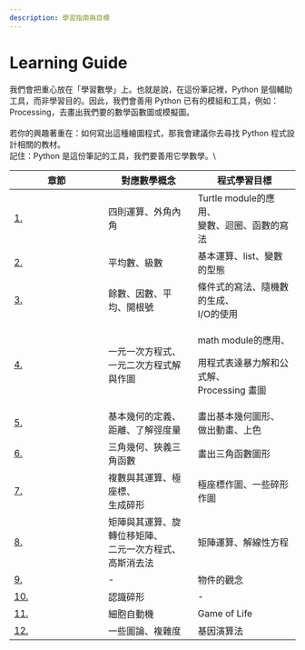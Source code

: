 ```yaml
---
description: 學習指南與目標
---
```


# Learning Guide

我們會把重心放在「學習數學」上。也就是說，在這份筆記裡，Python 是個輔助工具，而非學習目的。因此，我們會善用 Python 已有的模組和工具，例如：Processing，去畫出我們要的數學函數圖或模擬圖。\
\
若你的興趣著重在：如何寫出這種繪圖程式，那我會建議你去尋找 Python 程式設計相關的教材。\
記住：Python 是這份筆記的工具，我們要善用它學數學。\


<table><thead><tr><th width="150">章節</th><th>對應數學概念</th><th>程式學習目標</th></tr></thead><tbody><tr><td><a href="contents/1.-drawing-polygons-with-turtles.md">1.</a></td><td>四則運算、外角內角</td><td>Turtle module的應用、<br>變數、迴圈、函數的寫法</td></tr><tr><td><a href="contents/2.-making-tedious-arithmetic-fun-with-lists-and-loops.md">2.</a></td><td>平均數、級數</td><td>基本運算、list、變數的型態</td></tr><tr><td><a href="contents/3.-guessing-and-checking-with-conditionals.md">3.</a></td><td>餘數、因數、平均、開根號</td><td>條件式的寫法、隨機數的生成、<br>I/O的使用</td></tr><tr><td><a href="contents/4.-transforming-and-storing-numbers-with-algebra.md">4.</a></td><td>一元一次方程式、<br>一元二次方程式解與作圖</td><td><p>math module的應用、</p><p>用程式表達暴力解和公式解、<br>Processing 畫圖</p></td></tr><tr><td><a href="contents/5.-transforming-shapes-with-geometry.md">5.</a></td><td>基本幾何的定義、<br>距離、了解弳度量</td><td>畫出基本幾何圖形、<br>做出動畫、上色</td></tr><tr><td><a href="contents/6.-creating-oscillations-with-trigonometry.md">6.</a></td><td>三角幾何、狹義三角函數</td><td>畫出三角函數圖形</td></tr><tr><td><a href="contents/7.-complex-numbers.md">7.</a></td><td>複數與其運算、極座標、<br>生成碎形</td><td>極座標作圖、一些碎形作圖</td></tr><tr><td><a href="contents/8.-using-matrices-for-computer-graphics-and-systems-of-equations.md">8.</a></td><td>矩陣與其運算、旋轉位移矩陣、<br>二元一次方程式、高斯消去法</td><td>矩陣運算、解線性方程</td></tr><tr><td><a href="contents/9.-building-objects-with-classes.md">9.</a></td><td>-</td><td>物件的觀念</td></tr><tr><td><a href="contents/10.-creating-fractals-using-recursion.md">10.</a></td><td>認識碎形</td><td>-</td></tr><tr><td><a href="contents/11.-cellular-automata.md">11.</a></td><td>細胞自動機</td><td>Game of Life</td></tr><tr><td><a href="contents/12.-solving-problems-using-genetic-algorithms.md">12.</a></td><td>一些圖論、複雜度</td><td>基因演算法</td></tr></tbody></table>

